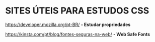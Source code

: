 # SITES ÚTEIS PARA ESTUDOS CSS



<https://developer.mozilla.org/pt-BR/> **- Estudar propriedades**

 <https://kinsta.com/pt/blog/fontes-seguras-na-web/> **- Web Safe Fonts**